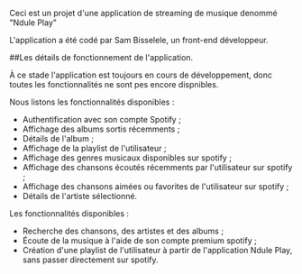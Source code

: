 Ceci est un projet d'une application de streaming de musique denommé "Ndule Play"

L'application a été codé par Sam Bisselele, un front-end développeur.

##Les détails de fonctionnement de l'application.

À ce stade l'application est toujours en cours de développement, donc toutes les fonctionnalités ne sont pes encore dispnibles.

Nous listons les fonctionnalités disponibles :

- Authentification avec son compte Spotify ;
- Affichage des albums sortis récemments ;
- Détails de l'album ;
- Affichage de la playlist de l'utilisateur ;
- Affichage des genres musicaux disponibles sur spotify ;
- Affichage des chansons écoutés récemments par l'utilisateur sur spotify ;
- Affichage des chansons aimées ou favorites de l'utilisateur sur spotify ;
- Détails de l'artiste sélectionné.

Les fonctionnalités disponibles  :

- Recherche des chansons, des artistes et des albums ;
- Écoute de la musique à l'aide de son compte premium spotify ;
- Création d'une playlist de l'utilisateur à partir de l'application Ndule Play, sans passer directement sur spotify.

